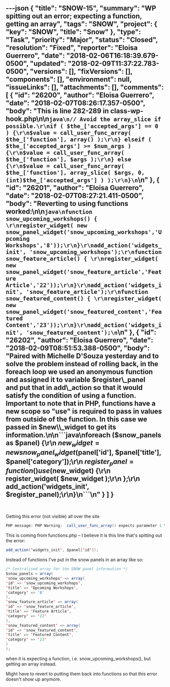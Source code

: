 ---json
{
  "title": "SNOW-15",
  "summary": "WP spitting out an error; expecting a function, getting an array",
  "tags": "SNOW",
  "project": {
    "key": "SNOW",
    "title": "Snow"
  },
  "type": "Task",
  "priority": "Major",
  "status": "Closed",
  "resolution": "Fixed",
  "reporter": "Eloisa Guerrero",
  "date": "2018-02-06T16:18:39.679-0500",
  "updated": "2018-02-09T11:37:22.783-0500",
  "versions": [],
  "fixVersions": [],
  "components": [],
  "environment": null,
  "issueLinks": [],
  "attachments": [],
  "comments": [
    {
      "id": "26200",
      "author": "Eloisa Guerrero",
      "date": "2018-02-07T08:26:17.357-0500",
      "body": "This is line 282-289 in class-wp-hook.php\n\n```java\n// Avoid the array_slice if possible.\r\nif ( $the_['accepted_args'] == 0 ) {\r\n$value = call_user_func_array( $the_['function'], array() );\r\n} elseif ( $the_['accepted_args'] >= $num_args ) {\r\n$value = call_user_func_array( $the_['function'], $args );\r\n} else {\r\n$value = call_user_func_array( $the_['function'], array_slice( $args, 0, (int)$the_['accepted_args'] ) );\r\n}\n```\n"
    },
    {
      "id": "26201",
      "author": "Eloisa Guerrero",
      "date": "2018-02-07T08:27:21.411-0500",
      "body": "Reverting to using functions worked:\n\n```java\nfunction snow_upcoming_workshops() { \r\nregister_widget( new snow_panel_widget('snow_upcoming_workshops','Upcoming Workshops','8'));\r\n}\r\nadd_action('widgets_init', 'snow_upcoming_workshops');\r\nfunction snow_feature_article() { \r\nregister_widget( new snow_panel_widget('snow_feature_article','Feature Article','22'));\r\n}\r\nadd_action('widgets_init', 'snow_feature_article');\r\nfunction snow_featured_content() { \r\nregister_widget( new snow_panel_widget('snow_featured_content','Featured Content','23'));\r\n}\r\nadd_action('widgets_init', 'snow_featured_content');\n```\n"
    },
    {
      "id": "26202",
      "author": "Eloisa Guerrero",
      "date": "2018-02-09T08:51:53.388-0500",
      "body": "Paired with Michelle D'Souza yesterday and to solve the problem instead of rolling back, in the foreach loop we used an anonymous function and assigned it to variable $register\\_panel and put that in add\\_action so that it would satisfy the condition of using a function. Important to note that in PHP, functions have a new scope so \"use\" is required to pass in values from outside of the function. In this case we passed in $new\\_widget to get its information.\n\n```java\nforeach ($snow_panels as $panel) {\r\n    $new_widget = new snow_panel_widget($panel['id'], $panel['title'],   $panel['category']);\r\n    $register_panel = function() use ($new_widget) {\r\n        register_widget( $new_widget );\r\n    };\r\n    add_action('widgets_init', $register_panel);\r\n}\n```\n"
    }
  ]
}
---
 

Getting this error (not visible) all over the site

```java
PHP message: PHP Warning:  call_user_func_array() expects parameter 1 to be a valid callback, function 'snow_featured_content' not found or invalid function name in /home/vagrant/sync/wordpress/wp-includes/class-wp-hook.php on line 286" while reading response header from upstream, client: 10.0.2.2, server: _, request: "GET / HTTP/1.1", upstream: "fastcgi://unix:/var/run/php-fpm/php-fpm-wordpress.sock:", host: "localhost:10080", referrer: "http://localhost:10080/alternative-mouse-systems/"
```

This is coming from functions.php – I believe it is this line that's spitting out the error:

```java
add_action('widgets_init', $panel['id']);
```

Instead of functions I've put in the snow panels in an array like so:

```java
/* Centralised array for the SNOW panel information */
$snow_panels = array(
'snow_upcoming_workshops' => array(
'id' => 'snow_upcoming_workshops',
'title' => 'Upcoming Workshops',
'category' => '8'
),
'snow_feature_article' => array(
'id' => 'snow_feature_article',
'title' => 'Feature Article',
'category' => '22'
),
'snow_featured_content' => array(
'id' => 'snow_featured_content',
'title' => 'Featured Content',
'category' => '23'
)
);
```

when it is expecting a function, i.e. snow\_upcoming\_workshops(), but getting an array instead.

Might have to revert to putting them back into functions so that this error doesn't show up anymore. 

        